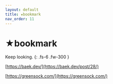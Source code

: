 ```yaml
---
layout: default
title: ★bookmark
nav_order: 11
---
```


# ★bookmark

Keep looking.
{: .fs-6 .fw-300 }

[https://baek.dev/](https://baek.dev/post/28/)

[https://greensock.com/](https://greensock.com/)

